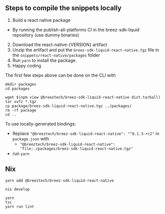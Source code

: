 ## Steps to compile the snippets locally
1. Build a react native package
  - By running the publish-all-platforms CI in the breez-sdk-liquid repository (use dummy binaries)
2. Download the react-native-{VERSION} artifact 
3. Unzip the artifact and put the `breez-sdk-liquid-react-native.tgz` file in the `snippets/react-native/packages` folder
4. Run `yarn` to install the package.
5. Happy coding

The first few steps above can be done on the CLI with

```shell
mkdir packages
cd packages

wget $(npm view @breeztech/breez-sdk-liquid-react-native dist.tarball)
tar xvfz *.tgz
cp package/breez-sdk-liquid-react-native.tgz ../packages/
rm -rf package
cd ..
```

To use locally-generated bindings:
- Replace `"@breeztech/breez-sdk-liquid-react-native": "^0.1.3-rc2"` in `package.json` with
  - `"@breeztech/breez-sdk-liquid-react-native": "file:./packages/breez-sdk-liquid-react-native.tgz"`
- run `yarn`

## Nix

```
yarn add @breeztech/breez-sdk-liquid-react-native

nix develop

yarn
tsc
yarn run lint
```